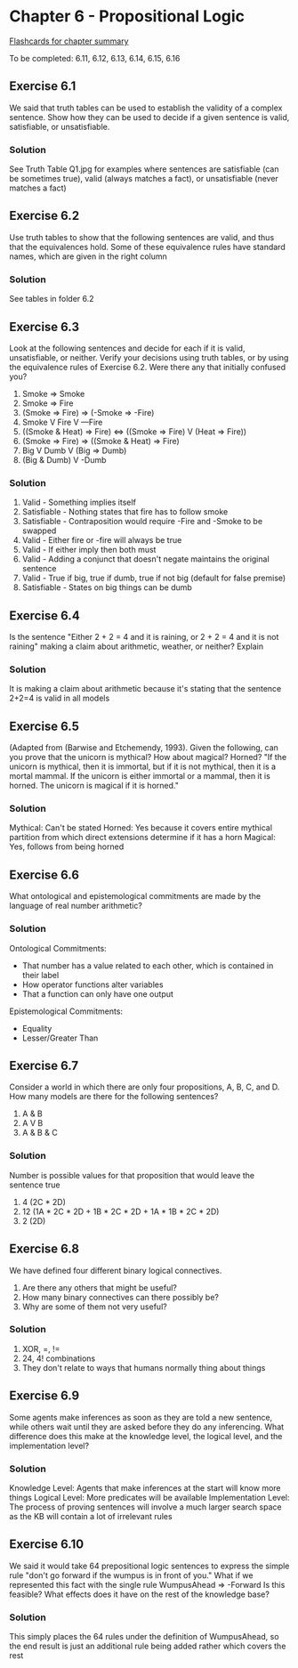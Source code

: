 # Chapter 6 - Propositional Logic #
[Flashcards for chapter summary](http://www.cram.com/flashcards/chapter-6-agents-that-reason-logicaly-7511652)

To be completed:
6.11, 6.12, 6.13, 6.14, 6.15, 6.16

## Exercise 6.1 ##
We said that truth tables can be used to establish the validity of a complex sentence. Show
how they can be used to decide if a given sentence is valid, satisfiable, or unsatisfiable.

### Solution ###
See Truth Table Q1.jpg for examples where sentences are satisfiable (can be sometimes true), valid (always matches
a fact), or unsatisfiable (never matches a fact)


## Exercise 6.2 ##
Use truth tables to show that the following sentences are valid, and thus that the equivalences
hold. Some of these equivalence rules have standard names, which are given in the right column

### Solution ###
See tables in folder 6.2


## Exercise 6.3 ##
Look at the following sentences and decide for each if it is valid, unsatisfiable, or neither.
Verify your decisions using truth tables, or by using the equivalence rules of Exercise 6.2. Were
there any that initially confused you?
1. Smoke => Smoke
2. Smoke => Fire
3. (Smoke => Fire) => (-Smoke => -Fire)
4. Smoke V Fire V —Fire
5. ((Smoke & Heat) => Fire) <=> ((Smoke => Fire) V (Heat => Fire))
6. (Smoke => Fire) => ((Smoke & Heat) => Fire)
7. Big V Dumb V (Big => Dumb)
8. (Big & Dumb) V -Dumb

### Solution ###
1. Valid - Something implies itself
2. Satisfiable - Nothing states that fire has to follow smoke
3. Satisfiable - Contraposition would require -Fire and -Smoke to be swapped
4. Valid - Either fire or -fire will always be true
5. Valid - If either imply then both must
6. Valid - Adding a conjunct that doesn't negate maintains the original sentence
7. Valid - True if big, true if dumb, true if not big (default for false premise)
8. Satisfiable - States on big things can be dumb


## Exercise 6.4 ##
Is the sentence "Either 2 + 2 = 4 and it is raining, or 2 + 2 = 4 and it is not raining" making
a claim about arithmetic, weather, or neither? Explain

### Solution ###
It is making a claim about arithmetic because it's stating that the sentence 2+2=4 is valid in all models


## Exercise 6.5 ##
(Adapted from (Barwise and Etchemendy, 1993). Given the following, can you prove that
the unicorn is mythical? How about magical? Horned?
"If the unicorn is mythical, then it is immortal, but if it is not mythical, then it is a
mortal mammal. If the unicorn is either immortal or a mammal, then it is horned.
The unicorn is magical if it is horned."

### Solution ###
Mythical: Can't be stated
Horned: Yes because it covers entire mythical partition from which direct extensions determine if it has a horn
Magical: Yes, follows from being horned


## Exercise 6.6 ##
What ontological and epistemological commitments are made by the language of real number arithmetic?

### Solution ###
Ontological Commitments:
  * That number has a value related to each other, which is contained in their label
  * How operator functions alter variables
  * That a function can only have one output

Epistemological Commitments:
  * Equality
  * Lesser/Greater Than


## Exercise 6.7 ##
Consider a world in which there are only four propositions, A, B, C, and D. How many
models are there for the following sentences?

1. A & B
2. A V B
3. A & B & C

### Solution ###
Number is possible values for that proposition that would leave the sentence true
1. 4 (2C * 2D)
2. 12 (1A * 2C * 2D + 1B * 2C * 2D + 1A * 1B * 2C * 2D)
3. 2 (2D)


## Exercise 6.8 ##
We have defined four different binary logical connectives.
1. Are there any others that might be useful?
2. How many binary connectives can there possibly be?
3. Why are some of them not very useful?

### Solution ###
1. XOR, =, !=
2. 24, 4! combinations
3. They don't relate to ways that humans normally thing about things


## Exercise 6.9 ##
Some agents make inferences as soon as they are told a new sentence, while others wait until
they are asked before they do any inferencing. What difference does this make at the knowledge
level, the logical level, and the implementation level?

### Solution ###
Knowledge Level: Agents that make inferences at the start will know more things
Logical Level: More predicates will be available
Implementation Level: The process of proving sentences will involve a much larger search space as the KB will contain
a lot of irrelevant rules


## Exercise 6.10 ##
We said it would take 64 prepositional logic sentences to express the simple rule "don't
go forward if the wumpus is in front of you." What if we represented this fact with the single rule
WumpusAhead => -Forward
Is this feasible? What effects does it have on the rest of the knowledge base?

### Solution ###
This simply places the 64 rules under the definition of WumpusAhead, so the end result is just an additional rule
being added rather which covers the rest
